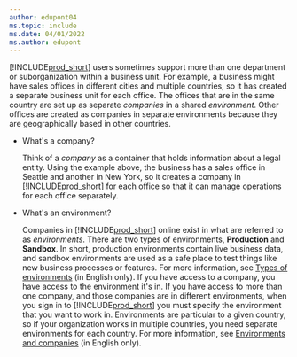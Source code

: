 ```yaml
---
author: edupont04
ms.topic: include
ms.date: 04/01/2022
ms.author: edupont
---
```

[!INCLUDE[prod_short](prod_short.md)] users sometimes support more than one department or suborganization within a business unit. For example, a business might have sales offices in different cities and multiple countries, so it has created a separate business unit for each office. The offices that are in the same country are set up as separate *companies* in a shared *environment*. Other offices are created as companies in separate environments because they are geographically based in other countries.

- What's a company?

  Think of a *company* as a container that holds information about a legal entity. Using the example above, the business has a sales office in Seattle and another in New York, so it creates a company in [!INCLUDE[prod_short](prod_short.md)] for each office so that it can manage operations for each office separately.

- What's an environment?

  Companies in [!INCLUDE[prod_short](prod_short.md)] online exist in what are referred to as *environments*. There are two types of environments, **Production** and **Sandbox**. In short, production environments contain live business data, and sandbox environments are used as a safe place to test things like new business processes or features. For more information, see [Types of environments](/dynamics365/business-central/dev-itpro/administration/tenant-admin-center-environments#types-of-environments) (in English only). If you have access to a company, you have access to the environment it's in. If you have access to more than one company, and those companies are in different environments, when you sign in to [!INCLUDE[prod_short](prod_short.md)] you must specify the environment that you want to work in. Environments are particular to a given country, so if your organization works in multiple countries, you need separate environments for each country. For more information, see [Environments and companies](/dynamics365/business-central/dev-itpro/administration/tenant-environment-topology#environments-and-companies) (in English only).

